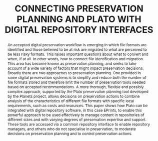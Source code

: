---
abstract: 'An accepted digital preservation workflow is emerging in

  which file formats are identified and those believed to be

  at risk are migrated to what are perceived to be less risky

  formats. This raises important questions about what to

  convert and when, if at all. In other words, how to connect

  file identification and migration. This area has become

  known as preservation planning, and seeks to take

  account of a wide variety of factors that might impact

  preservation decisions. Broadly there are two approaches

  to preservation planning. One provided in some digital

  preservation systems is to simplify and reduce both the

  number of file formats stored and therefore limit the number

  of preservation tools needed based on accepted recommendations.

  A more thorough, flexible and possibly

  complex approach, supported by the Plato preservation

  planning tool developed by the Planets project, allows decisions

  on preservation actions to combine analysis of the

  characteristics of different file formats with specific local

  requirements, such as costs and resources. This paper

  shows how Plato can be integrated with digital repository

  software, in this case EPrints, to enable this powerful approach

  to be used effectively to manage content in repositories

  of different sizes and with varying degrees of preservation

  expertise and support. These tools are accessed via

  a common repository interface to enable repository managers,

  and others who do not specialise in preservation, to

  moderate decisions on preservation planning and to control

  preservation actions.'
creators:
- Hitchcock, Steve
- Rauber, Andreas
- Kulovits, Hannes
- Tarrant, David
- Carr, Les
date: null
document_url: https://services.phaidra.univie.ac.at/api/object/o:185510/download
grand_parent: iPRES
institutions: []
keywords: []
landing_page_url: https://phaidra.univie.ac.at/o:185510
language: eng
layout: publication
license: CC BY-SA 2.0 AT
notes_url: null
parent: iPRES 2010
presentation_url: null
publication_type: paper
size: 745335
source_name: iPRES
title: CONNECTING PRESERVATION PLANNING AND PLATO WITH  DIGITAL REPOSITORY INTERFACES
year: 2010
---
